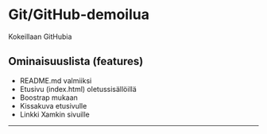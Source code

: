 
# Git/GitHub-demoilua
Kokeillaan GitHubia

## Ominaisuuslista (features)

* README.md valmiiksi
* Etusivu (index.html) oletussisällöillä
* Boostrap mukaan
* Kissakuva etusivulle
* Linkki Xamkin sivuille

---